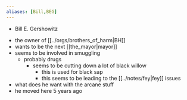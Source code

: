 ```yaml
---
aliases: [Bill,BEG]
---
```

- Bill E. Gershowitz
* the owner of [[../orgs/brothers_of_harm|BH]]
* wants to be the next [[the_mayor|mayor]]
* seems to be involved in smuggling
	* probably drugs
		* seems to be cutting down a lot of black willow 
			* this is used for black sap
			* this seems to be leading to the [[../notes/fey|fey]] issues 
* what does he want with the arcane stuff
* he moved here 5 years ago